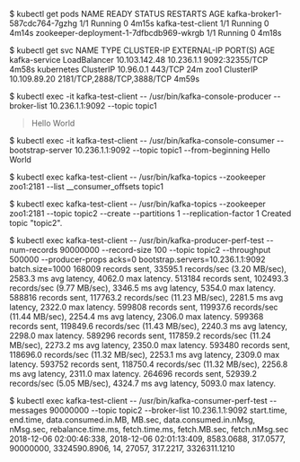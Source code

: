 $ kubectl get pods
NAME                                      READY   STATUS    RESTARTS   AGE
kafka-broker1-587cdc764-7gzhg             1/1     Running   0          4m15s
kafka-test-client                         1/1     Running   0          4m14s
zookeeper-deployment-1-7dfbcdb969-wkrgb   1/1     Running   0          4m18s

$ kubectl get svc
NAME            TYPE           CLUSTER-IP      EXTERNAL-IP   PORT(S)                      AGE
kafka-service   LoadBalancer   10.103.142.48   10.236.1.1    9092:32355/TCP               4m58s
kubernetes      ClusterIP      10.96.0.1       <none>        443/TCP                      24m
zoo1            ClusterIP      10.109.89.20    <none>        2181/TCP,2888/TCP,3888/TCP   4m59s

$ kubectl exec -it kafka-test-client -- /usr/bin/kafka-console-producer --broker-list 10.236.1.1:9092 --topic topic1
>Hello
>World
>

$ kubectl exec -it kafka-test-client -- /usr/bin/kafka-console-consumer --bootstrap-server 10.236.1.1:9092 --topic topic1 --from-beginning
Hello
World

$ kubectl exec kafka-test-client -- /usr/bin/kafka-topics --zookeeper zoo1:2181 --list
__consumer_offsets
topic1

$ kubectl exec kafka-test-client -- /usr/bin/kafka-topics --zookeeper zoo1:2181 --topic topic2 --create --partitions 1 --replication-factor 1
Created topic "topic2".

$ kubectl exec kafka-test-client -- /usr/bin/kafka-producer-perf-test --num-records 90000000 --record-size 100 --topic topic2 --throughput 500000 --producer-props acks=0 bootstrap.servers=10.236.1.1:9092 batch.size=1000
168009 records sent, 33595.1 records/sec (3.20 MB/sec), 2583.3 ms avg latency, 4062.0 max latency.
513184 records sent, 102493.3 records/sec (9.77 MB/sec), 3346.5 ms avg latency, 5354.0 max latency.
588816 records sent, 117763.2 records/sec (11.23 MB/sec), 2281.5 ms avg latency, 2322.0 max latency.
599808 records sent, 119937.6 records/sec (11.44 MB/sec), 2254.4 ms avg latency, 2306.0 max latency.
599368 records sent, 119849.6 records/sec (11.43 MB/sec), 2240.3 ms avg latency, 2298.0 max latency.
589296 records sent, 117859.2 records/sec (11.24 MB/sec), 2273.2 ms avg latency, 2350.0 max latency.
593480 records sent, 118696.0 records/sec (11.32 MB/sec), 2253.1 ms avg latency, 2309.0 max latency.
593752 records sent, 118750.4 records/sec (11.32 MB/sec), 2256.8 ms avg latency, 2311.0 max latency.
264696 records sent, 52939.2 records/sec (5.05 MB/sec), 4324.7 ms avg latency, 5093.0 max latency.

$ kubectl exec kafka-test-client -- /usr/bin/kafka-consumer-perf-test --messages 90000000 --topic topic2 --broker-list 10.236.1.1:9092
start.time, end.time, data.consumed.in.MB, MB.sec, data.consumed.in.nMsg, nMsg.sec, rebalance.time.ms, fetch.time.ms, fetch.MB.sec, fetch.nMsg.sec
2018-12-06 02:00:46:338, 2018-12-06 02:01:13:409, 8583.0688, 317.0577, 90000000, 3324590.8906, 14, 27057, 317.2217, 3326311.1210
